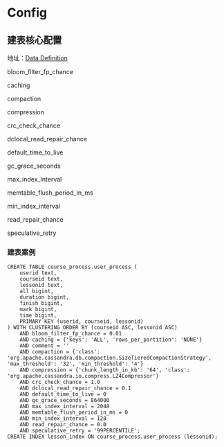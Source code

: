 # Config

## 建表核心配置

地址：[Data Definition](https://cassandra.apache.org/doc/latest/cassandra/cql/ddl.html)

bloom_filter_fp_chance

caching

compaction

compression

crc_check_chance

dclocal_read_repair_chance

default_time_to_live

gc_grace_seconds

max_index_interval

memtable_flush_period_in_ms

min_index_interval

read_repair_chance

speculative_retry

### 建表案例

```CQL
CREATE TABLE course_process.user_process (
    userid text,
    courseid text,
    lessonid text,
    all bigint,
    duration bigint,
    finish bigint,
    mark bigint,
    time bigint,
    PRIMARY KEY (userid, courseid, lessonid)
) WITH CLUSTERING ORDER BY (courseid ASC, lessonid ASC)
    AND bloom_filter_fp_chance = 0.01
    AND caching = {'keys': 'ALL', 'rows_per_partition': 'NONE'}
    AND comment = ''
    AND compaction = {'class': 'org.apache.cassandra.db.compaction.SizeTieredCompactionStrategy', 'max_threshold': '32', 'min_threshold': '4'}
    AND compression = {'chunk_length_in_kb': '64', 'class': 'org.apache.cassandra.io.compress.LZ4Compressor'}
    AND crc_check_chance = 1.0
    AND dclocal_read_repair_chance = 0.1
    AND default_time_to_live = 0
    AND gc_grace_seconds = 864000
    AND max_index_interval = 2048
    AND memtable_flush_period_in_ms = 0
    AND min_index_interval = 128
    AND read_repair_chance = 0.0
    AND speculative_retry = '99PERCENTILE';
CREATE INDEX lesson_index ON course_process.user_process (lessonid);
```

